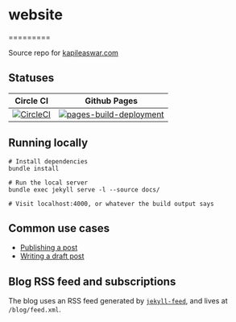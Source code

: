 # website
=========

Source repo for [kapileaswar.com][website-url]

## Statuses

| Circle CI | Github Pages |
|----------|--------------|
| [![CircleCI](https://dl.circleci.com/status-badge/img/gh/bigpopakap/website/tree/main.svg?style=svg)](https://dl.circleci.com/status-badge/redirect/gh/bigpopakap/website/tree/main) | [![pages-build-deployment](https://github.com/bigpopakap/website/actions/workflows/pages/pages-build-deployment/badge.svg)](https://github.com/bigpopakap/website/actions/workflows/pages/pages-build-deployment) |

## Running locally

```
# Install dependencies
bundle install

# Run the local server
bundle exec jekyll serve -l --source docs/

# Visit localhost:4000, or whatever the build output says
```

## Common use cases

* [Publishing a post]()
* [Writing a draft post](https://jekyllrb.com/docs/posts/#drafts)

## Blog RSS feed and subscriptions

The blog uses an RSS feed generated by [`jekyll-feed`][jekyll-feed], and lives at `/blog/feed.xml`.

[//]: # (References)

[website-url]: https://http://kapileaswar.com/
[jekyll-feed]: https://github.com/jekyll/jekyll-feed
